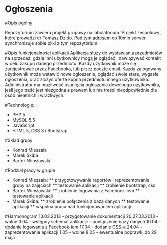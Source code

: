 Ogłoszenia
==========

#Opis ogólny

Repozytorium zawiera projekt grupowy na labolatorium 'Projekt zespołowy', które prowadzi dr Tomasz Dzido.
[Pod tym adresem](http://ogloszenia.host1.maxnet.org.pl/) co 10min serwer synchronizuje sobie pliki z tym repozytorium.

#Opis funkcjonalności aplikacji
Aplikacja służy do wystawiania przedmiotów na sprzedaż, gdzie inni użytkownicy mogą je oglądać i nawiązywać kontakt w celu zakupu danego przedmiotu. 
Każdy użytkownik może się zarejestrować przez Facebooka, lub przez pocztę email. Każdy zalogowany użytkownik może wstawić nowe ogłoszenie, oglądać swoje stare, wygasłe ogłoszenia, oraz złożyć ofertę kupna przedmiotu innego użytkownika. 
Administrator ma możliwość usunięcia ogłoszenia dowolnego użytkownika, jeśli jego treść jest niezgodna z prawem lub ma treści nieodpowiednie dla osób nieletnich i wrażliwych.

#Technologie:
* PHP 5
* MySQL 5.5
* JavaScript
* HTML 5, CSS 3 i Bootstrap

#Skład grupy
* Konrad Mieszała
* Marek Skiba
* Bartek Winsławski

#Podział pracy w grupie
* Konrad Mieszała:
** przygotowywanie raportów i reprezentowanie grupy na zajęciach
** testowanie aplikacji
** zrobienie bootstrap, css
* Bartek Winsławski:
** zrobienie logowania z Facebook-iem
** testowanie aplikacji
* Marek Skiba:
** zrobienie połączenia z bazą danych
** testowanie aplikacji
** wspólna praca nad funkcjonowaniem aplikacji

#Harmonogram
13.03.2013 - przygotowanie dokumentacji
20,27.03.2013 - wolne
3.04 - wstępny schemat aplikacji:
	 - podłączenie bazy danych
10.04 - dodanie logowania z Facebook-iem
17.04 - dodanie CSS-a
24.04 - zaprezentowanie aplikacji
1.05 - wolne
8.05 - ewentualne poprawki
do 29 maja